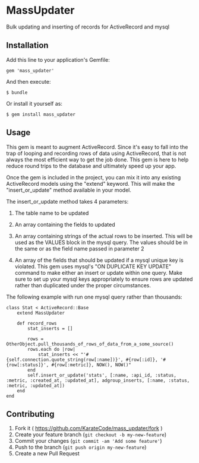 # MassUpdater

Bulk updating and inserting of records for ActiveRecord and mysql

## Installation

Add this line to your application's Gemfile:

    gem 'mass_updater'

And then execute:

    $ bundle

Or install it yourself as:

    $ gem install mass_updater

## Usage

This gem is meant to augment ActiveRecord.  Since it's easy to fall into the trap of looping and recording rows of data using ActiveRecord, that is not always the most efficient way to get the job done.
This gem is here to help reduce round trips to the database and ultimately speed up your app.

Once the gem is included in the project, you can mix it into any existing ActiveRecord models using the "extend" keyword. 
This will make the "insert_or_update" method available in your model.

The insert_or_update method takes 4 parameters:

1. The table name to be updated

2. An array containing the fields to updated

3. An array containing strings of the actual rows to be inserted. This will be used as the VALUES block in the mysql query. The values should be in the same or as the field name passed in parameter 2

4. An array of the fields that should be updated if a mysql unique key is violated. This gem uses mysql's "ON DUPLICATE KEY UPDATE" command to make either an insert or update within one query. Make sure to set up your mysql keys appropriately to ensure rows are updated rather than duplicated under the proper circumstances.

The following example with run one mysql query rather than thousands:

	class Stat < ActiveRecord::Base
		extend MassUpdater

		def record_rows
			stat_inserts = []

			rows = OtherObject.pull_thousands_of_rows_of_data_from_a_some_source()
			rows.each do |row|
				stat_inserts << "'#{self.connection.quote_string(row[:name])}', #{row[:id]}, '#{row[:status]}', #{row[:metric]}, NOW(), NOW()"
			end
			self.insert_or_update('stats', [:name, :api_id, :status, :metric, :created_at, :updated_at], adgroup_inserts, [:name, :status, :metric, :updated_at])
		end
	end

## Contributing

1. Fork it ( https://github.com/KarateCode/mass_updater/fork )
2. Create your feature branch (`git checkout -b my-new-feature`)
3. Commit your changes (`git commit -am 'Add some feature'`)
4. Push to the branch (`git push origin my-new-feature`)
5. Create a new Pull Request
